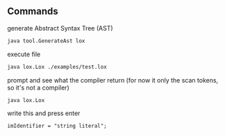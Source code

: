 ## Commands

generate Abstract Syntax Tree (AST)
```bash
java tool.GenerateAst lox
```

execute file
```bash
java lox.Lox ./examples/test.lox
```

prompt and see what the compiler return (for now it only the scan tokens, so it's not a compiler)
```
java lox.Lox
```

write this and press enter
```
imIdentifier = "string literal";
```